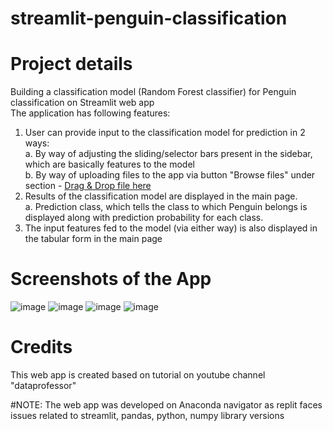 # streamlit-penguin-classification
# Project details
Building a classification model (Random Forest classifier) for Penguin classification on Streamlit web app </br>
The application has following features:</br>
1. User can provide input to the classification model for prediction in 2 ways:</br>
a. By way of adjusting the sliding/selector bars present in the sidebar, which are basically features to the model</br>
b. By way of uploading files to the app via button "Browse files" under section - <ins>Drag & Drop file here</ins> </br>
2. Results of the classification model are displayed in the main page. </br>
a. Prediction class, which tells the class to which Penguin belongs is displayed along with prediction probability for each class.
3. The input features fed to the model (via either way) is also displayed in the tabular form in the main page

# Screenshots of the App
![image](https://user-images.githubusercontent.com/56335301/190416768-2766529a-f6f9-456b-9625-78aa4ce1bdef.png)
![image](https://user-images.githubusercontent.com/56335301/190416832-39c5ab5a-1dbb-46b2-adcc-988920e9969f.png)
![image](https://user-images.githubusercontent.com/56335301/190416891-6dff7561-fe20-4faa-b6ab-8c0208311143.png)
![image](https://user-images.githubusercontent.com/56335301/190416959-d08b6f5f-ce81-4caa-86ba-e4bb785ac414.png)

# Credits
This web app is created based on tutorial on youtube channel "dataprofessor"

#NOTE: 
The web app was developed on Anaconda navigator as replit faces issues related to streamlit, pandas, python, numpy library versions
